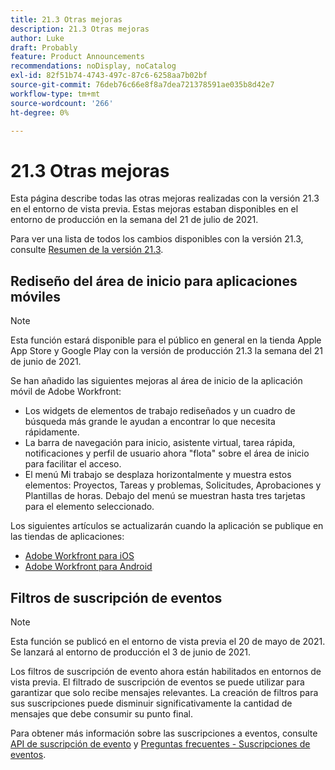 ```yaml
---
title: 21.3 Otras mejoras
description: 21.3 Otras mejoras
author: Luke
draft: Probably
feature: Product Announcements
recommendations: noDisplay, noCatalog
exl-id: 82f51b74-4743-497c-87c6-6258aa7b02bf
source-git-commit: 76deb76c66e8f8a7dea721378591ae035b8d42e7
workflow-type: tm+mt
source-wordcount: '266'
ht-degree: 0%

---
```


# 21.3 Otras mejoras

Esta página describe todas las otras mejoras realizadas con la versión 21.3 en el entorno de vista previa. Estas mejoras estaban disponibles en el entorno de producción en la semana del 21 de julio de 2021.

Para ver una lista de todos los cambios disponibles con la versión 21.3, consulte [Resumen de la versión 21.3](../../../product-announcements/product-releases/21.3-release-activity/21-3-release-overview.md).

## Rediseño del área de inicio para aplicaciones móviles

>[!NOTE]
>
>Esta función estará disponible para el público en general en la tienda Apple App Store y Google Play con la versión de producción 21.3 la semana del 21 de junio de 2021.

Se han añadido las siguientes mejoras al área de inicio de la aplicación móvil de Adobe Workfront:

* Los widgets de elementos de trabajo rediseñados y un cuadro de búsqueda más grande le ayudan a encontrar lo que necesita rápidamente.
* La barra de navegación para inicio, asistente virtual, tarea rápida, notificaciones y perfil de usuario ahora &quot;flota&quot; sobre el área de inicio para facilitar el acceso.
* El menú Mi trabajo se desplaza horizontalmente y muestra estos elementos: Proyectos, Tareas y problemas, Solicitudes, Aprobaciones y Plantillas de horas. Debajo del menú se muestran hasta tres tarjetas para el elemento seleccionado.

Los siguientes artículos se actualizarán cuando la aplicación se publique en las tiendas de aplicaciones:

* [Adobe Workfront para iOS](../../../workfront-basics/mobile-apps/using-the-workfront-mobile-app/workfront-for-ios.md)
* [Adobe Workfront para Android](../../../workfront-basics/mobile-apps/using-the-workfront-mobile-app/workfront-for-android.md)

## Filtros de suscripción de eventos

>[!NOTE]
>
>Esta función se publicó en el entorno de vista previa el 20 de mayo de 2021. Se lanzará al entorno de producción el 3 de junio de 2021.

Los filtros de suscripción de evento ahora están habilitados en entornos de vista previa. El filtrado de suscripción de eventos se puede utilizar para garantizar que solo recibe mensajes relevantes. La creación de filtros para sus suscripciones puede disminuir significativamente la cantidad de mensajes que debe consumir su punto final.

Para obtener más información sobre las suscripciones a eventos, consulte [API de suscripción de evento](../../../wf-api/general/event-subs-api.md) y [Preguntas frecuentes - Suscripciones de eventos](../../../wf-api/general/event-subs-faq.md).
